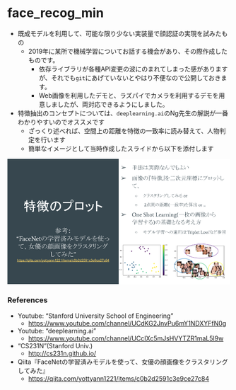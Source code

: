 # face_recog_min
- 既成モデルを利用して、可能な限り少ない実装量で顔認証の実現を試みたもの
  - 2019年に某所で機械学習についてお話する機会があり、その際作成したものです。
    - 依存ライブラリが各種API変更の波にのまれてしまった感がありますが、それでも`git`にあげていないとやはり不便なので公開しておきます。
    - Web画像を利用したデモと、ラズパイでカメラを利用するデモを用意しましたが、両対応できるようにしました。
- 特徴抽出のコンセプトについては、`deeplearning.ai`のNg先生の解説が一番わかりやすいのでオススメです
  - ざっくり述べれば、空間上の距離を特徴の一致率に読み替えて、人物判定を行います
  - 簡単なイメージとして当時作成したスライドから以下を添付します

![Image](git_images/from_slide.png)

### References
- Youtube: “Stanford University School of Engineering”
  - https://www.youtube.com/channel/UCdKG2JnvPu6mY1NDXYFfN0g
- Youtube: “deeplearning.ai”
  - https://www.youtube.com/channel/UCcIXc5mJsHVYTZR1maL5l9w
- “CS231N”(Stanford Univ.)
  - http://cs231n.github.io/
- Qiita『FaceNetの学習済みモデルを使って、女優の顔画像をクラスタリングしてみた』
  - https://qiita.com/yottyann1221/items/c0b2d2591c3e9ce27c84

